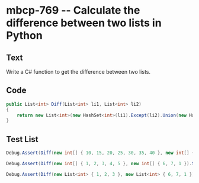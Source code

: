 # mbcp-769 -- Calculate the difference between two lists in Python

## Text

Write a C# function to get the difference between two lists.

## Code

```csharp
public List<int> Diff(List<int> li1, List<int> li2) 
{
    return new List<int>(new HashSet<int>(li1).Except(li2).Union(new HashSet<int>(li2).Except(li1)));
}
```

## Test List

```csharp
Debug.Assert(Diff(new int[] { 10, 15, 20, 25, 30, 35, 40 }, new int[] { 25, 40, 35 }).SequenceEqual(new int[] { 10, 20, 30, 15 }));
```

```csharp
Debug.Assert(Diff(new int[] { 1, 2, 3, 4, 5 }, new int[] { 6, 7, 1 }).SequenceEqual(new int[] { 2, 3, 4, 5, 6, 7 }));
```

```csharp
Debug.Assert(Diff(new List<int> { 1, 2, 3 }, new List<int> { 6, 7, 1 }).SequenceEqual(new List<int> { 2, 3, 6, 7 }));
```
